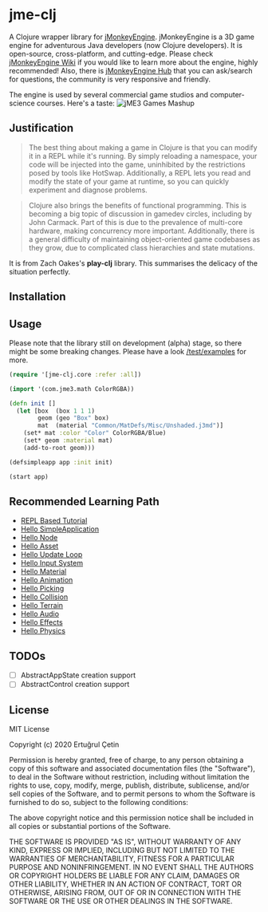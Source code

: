 # jme-clj

A Clojure wrapper library for [jMonkeyEngine](https://github.com/jMonkeyEngine/jmonkeyengine). jMonkeyEngine is a 3D
game engine for adventurous Java developers (now Clojure developers). It is open-source, cross-platform, and
cutting-edge. Please check [jMonkeyEngine Wiki](https://wiki.jmonkeyengine.org/docs/3.3/documentation.html) if you would
like to learn more about the engine, highly recommended! Also, there
is [jMonkeyEngine Hub](https://hub.jmonkeyengine.org/) that you can ask/search for questions, the community is very
responsive and friendly.

The engine is used by several commercial game studios and computer-science courses. Here's a taste:
![jME3 Games Mashup](https://i.imgur.com/nF8WOW6.jpg)

## Justification

> The best thing about making a game in Clojure is that you can modify it in a REPL while it's running. By simply reloading a namespace, your code will be injected into the game, uninhibited by the restrictions posed by tools like HotSwap. Additionally, a REPL lets you read and modify the state of your game at runtime, so you can quickly experiment and diagnose problems.

> Clojure also brings the benefits of functional programming. This is becoming a big topic of discussion in gamedev circles, including by John Carmack. Part of this is due to the prevalence of multi-core hardware, making concurrency more important. Additionally, there is a general difficulty of maintaining object-oriented game codebases as they grow, due to complicated class hierarchies and state mutations.

It is from Zach Oakes's **play-clj** library. This summarises the delicacy of the situation perfectly.

## Installation

## Usage

Please note that the library still on development (alpha) stage, so there might be some breaking changes. Please have a
look [/test/examples](https://github.com/ertugrulcetin/jme-clj/tree/master/test/examples) for more.

```clojure
(require '[jme-clj.core :refer :all])

(import '(com.jme3.math ColorRGBA))

(defn init []
  (let [box  (box 1 1 1)
        geom (geo "Box" box)
        mat  (material "Common/MatDefs/Misc/Unshaded.j3md")]
    (set* mat :color "Color" ColorRGBA/Blue)
    (set* geom :material mat)
    (add-to-root geom)))

(defsimpleapp app :init init)

(start app)
```

## Recommended Learning Path

- [REPL Based Tutorial](https://github.com/ertugrulcetin/jme-clj/blob/master/test/examples/repl_based_tutorial.clj)
- [Hello SimpleApplication](https://github.com/ertugrulcetin/jme-clj/blob/master/test/examples/beginner_tutorials/hello_simple_app.clj)
- [Hello Node](https://github.com/ertugrulcetin/jme-clj/blob/master/test/examples/beginner_tutorials/hello_node.clj)
- [Hello Asset](https://github.com/ertugrulcetin/jme-clj/blob/master/test/examples/beginner_tutorials/hello_asset.clj)
- [Hello Update Loop](https://github.com/ertugrulcetin/jme-clj/blob/master/test/examples/beginner_tutorials/hello_update_loop.clj)
- [Hello Input System](https://github.com/ertugrulcetin/jme-clj/blob/master/test/examples/beginner_tutorials/hello_input_system.clj)
- [Hello Material](https://github.com/ertugrulcetin/jme-clj/blob/master/test/examples/beginner_tutorials/hello_material.clj)
- [Hello Animation](https://github.com/ertugrulcetin/jme-clj/blob/master/test/examples/beginner_tutorials/hello_animation.clj)
- [Hello Picking](https://github.com/ertugrulcetin/jme-clj/blob/master/test/examples/beginner_tutorials/hello_picking.clj)
- [Hello Collision](https://github.com/ertugrulcetin/jme-clj/blob/master/test/examples/beginner_tutorials/hello_collision.clj)
- [Hello Terrain](https://github.com/ertugrulcetin/jme-clj/blob/master/test/examples/beginner_tutorials/hello_terrain.clj)
- [Hello Audio](https://github.com/ertugrulcetin/jme-clj/blob/master/test/examples/beginner_tutorials/hello_audio.clj)
- [Hello Effects](https://github.com/ertugrulcetin/jme-clj/blob/master/test/examples/beginner_tutorials/hello_effects.clj)
- [Hello Physics](https://github.com/ertugrulcetin/jme-clj/blob/master/test/examples/beginner_tutorials/hello_physics.clj)

## TODOs

- [ ] AbstractAppState creation support
- [ ] AbstractControl creation support

## License

MIT License

Copyright (c) 2020 Ertuğrul Çetin

Permission is hereby granted, free of charge, to any person obtaining a copy of this software and associated
documentation files (the "Software"), to deal in the Software without restriction, including without limitation the
rights to use, copy, modify, merge, publish, distribute, sublicense, and/or sell copies of the Software, and to permit
persons to whom the Software is furnished to do so, subject to the following conditions:

The above copyright notice and this permission notice shall be included in all copies or substantial portions of the
Software.

THE SOFTWARE IS PROVIDED "AS IS", WITHOUT WARRANTY OF ANY KIND, EXPRESS OR IMPLIED, INCLUDING BUT NOT LIMITED TO THE
WARRANTIES OF MERCHANTABILITY, FITNESS FOR A PARTICULAR PURPOSE AND NONINFRINGEMENT. IN NO EVENT SHALL THE AUTHORS OR
COPYRIGHT HOLDERS BE LIABLE FOR ANY CLAIM, DAMAGES OR OTHER LIABILITY, WHETHER IN AN ACTION OF CONTRACT, TORT OR
OTHERWISE, ARISING FROM, OUT OF OR IN CONNECTION WITH THE SOFTWARE OR THE USE OR OTHER DEALINGS IN THE SOFTWARE.